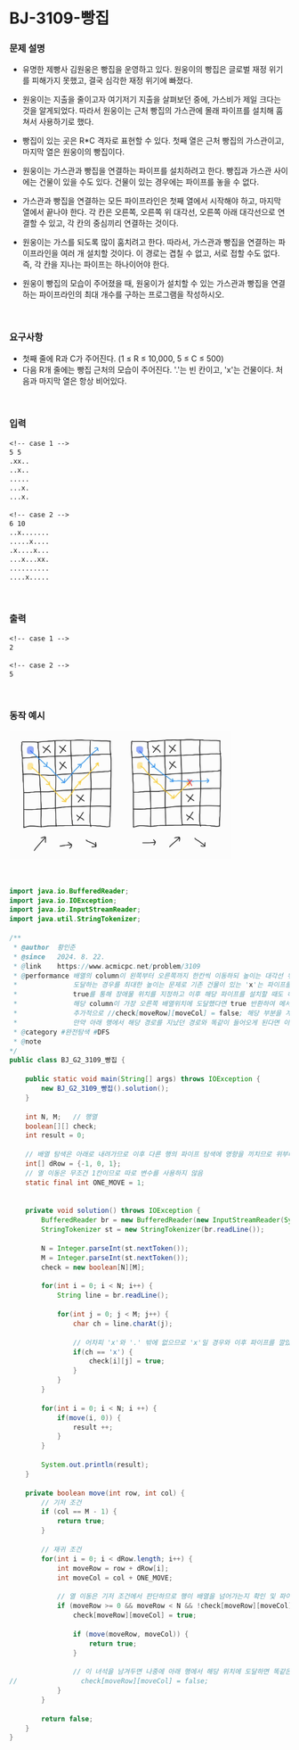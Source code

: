 # BJ-3109-빵집
### 문제 설명
- 유명한 제빵사 김원웅은 빵집을 운영하고 있다. 원웅이의 빵집은 글로벌 재정 위기를 피해가지 못했고, 결국 심각한 재정 위기에 빠졌다.

- 원웅이는 지출을 줄이고자 여기저기 지출을 살펴보던 중에, 가스비가 제일 크다는 것을 알게되었다. 따라서 원웅이는 근처 빵집의 가스관에 몰래 파이프를 설치해 훔쳐서 사용하기로 했다.
- 빵집이 있는 곳은 R*C 격자로 표현할 수 있다. 첫째 열은 근처 빵집의 가스관이고, 마지막 열은 원웅이의 빵집이다.
- 원웅이는 가스관과 빵집을 연결하는 파이프를 설치하려고 한다. 빵집과 가스관 사이에는 건물이 있을 수도 있다. 건물이 있는 경우에는 파이프를 놓을 수 없다.
- 가스관과 빵집을 연결하는 모든 파이프라인은 첫째 열에서 시작해야 하고, 마지막 열에서 끝나야 한다. 각 칸은 오른쪽, 오른쪽 위 대각선, 오른쪽 아래 대각선으로 연결할 수 있고, 각 칸의 중심끼리 연결하는 것이다.
- 원웅이는 가스를 되도록 많이 훔치려고 한다. 따라서, 가스관과 빵집을 연결하는 파이프라인을 여러 개 설치할 것이다. 이 경로는 겹칠 수 없고, 서로 접할 수도 없다. 즉, 각 칸을 지나는 파이프는 하나이어야 한다.
- 원웅이 빵집의 모습이 주어졌을 때, 원웅이가 설치할 수 있는 가스관과 빵집을 연결하는 파이프라인의 최대 개수를 구하는 프로그램을 작성하시오.

<br>

### 요구사항
- 첫째 줄에 R과 C가 주어진다. (1 ≤ R ≤ 10,000, 5 ≤ C ≤ 500)
- 다음 R개 줄에는 빵집 근처의 모습이 주어진다. '.'는 빈 칸이고, 'x'는 건물이다. 처음과 마지막 열은 항상 비어있다.

<br>

### 입력
```
<!-- case 1 -->
5 5
.xx..
..x..
.....
...x.
...x.

<!-- case 2 -->
6 10
..x.......
.....x....
.x....x...
...x...xx.
..........
....x.....
```

<br>

### 출력

```
<!-- case 1 -->
2

<!-- case 2 -->
5
```

<br>

### 동작 예시

![move](./bakery.png)

<br>

```java
import java.io.BufferedReader;
import java.io.IOException;
import java.io.InputStreamReader;
import java.util.StringTokenizer;

/**
 * @author	황인준
 * @since 	2024. 8. 22.
 * @link	https://www.acmicpc.net/problem/3109
 * @performance	배열의 column이 왼쪽부터 오른쪽까지 한칸씩 이동하되 높이는 대각선 위, 아래, 높이는 그대로 등으로 이동하여 
 * 				도달하는 경우를 최대한 높이는 문제로 기존 건물이 있는 'x'는 파이프를 설치하지 못하므로 boolean[][] 에
 * 				true를 통해 장애물 위치를 지정하고 이후 해당 파이프를 설치할 때도 해당 boolean 배열에 true를 지정.
 * 				해당 column이 가장 오른쪽 배열위치에 도달했다면 true 반환하여 메서드 스택 반환 시작 및 true인 경우마다 result ++ 후 답 반환
 * 				추가적으로 //check[moveRow][moveCol] = false; 해당 부분을 계속 넣어야 한다고 생각했는데 해당 부분이 있으면
 * 				만약 아래 행에서 해당 경로를 지났던 경로와 똑같이 들어오게 된다면 이미 실패할 경로를 다시 탐색하므로 시간 초과 발생..
 * @category #완전탐색 #DFS
 * @note	
*/
public class BJ_G2_3109_빵집 {

	public static void main(String[] args) throws IOException {
		new BJ_G2_3109_빵집().solution();
	}
	
	int N, M;   // 행열
	boolean[][] check;
	int result = 0;
	
    // 배열 탐색은 아래로 내려가므로 이후 다른 행의 파이프 탐색에 영향을 끼치므로 위부터 탐색
	int[] dRow = {-1, 0, 1};
    // 열 이동은 무조건 1칸이므로 따로 변수를 사용하지 않음
    static final int ONE_MOVE = 1;
	
	
	private void solution() throws IOException {
		BufferedReader br = new BufferedReader(new InputStreamReader(System.in));
		StringTokenizer st = new StringTokenizer(br.readLine());
		
		N = Integer.parseInt(st.nextToken());
		M = Integer.parseInt(st.nextToken());
		check = new boolean[N][M];
		
		for(int i = 0; i < N; i++) {
			String line = br.readLine();
			
			for(int j = 0; j < M; j++) {
				char ch = line.charAt(j);

                // 어차피 'x'와 '.' 밖에 없으므로 'x'일 경우와 이후 파이프를 깔았다면 true
				if(ch == 'x') {
					check[i][j] = true;
				}
			}
		}

		for(int i = 0; i < N; i ++) {
			if(move(i, 0)) {
				result ++;
			}
		}
		
		System.out.println(result);
	}

	private boolean move(int row, int col) {
	    // 기저 조건
        if (col == M - 1) {
	        return true;
	    }

        // 재귀 조건
	    for(int i = 0; i < dRow.length; i++) {
	    	int moveRow = row + dRow[i];
	    	int moveCol = col + ONE_MOVE;
	    	
            // 열 이동은 기저 조건에서 판단하므로 행이 배열을 넘어가는지 확인 및 파이프나 장애물이 있는지 확인
	    	if (moveRow >= 0 && moveRow < N && !check[moveRow][moveCol]) {
                check[moveRow][moveCol] = true;
                
                if (move(moveRow, moveCol)) {
                    return true;
                }
                
                // 이 녀석을 남겨두면 나중에 아래 행에서 해당 위치에 도달하면 똑같은 실패를 반복하므로 true로 막아두어야 함
//                check[moveRow][moveCol] = false;	
            }
    	}
	    
	    return false;
	}
}

```